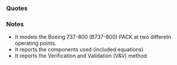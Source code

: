 ### Quotes
### Notes
- It models  the Boeing 737-800 (B737-800) PACK at two differetn operating points.
- It reports the components used (included equations)
- It reports the Verification and Validation (V&V) method